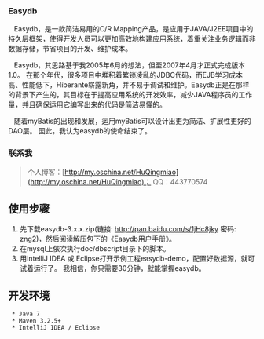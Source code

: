 
### Easydb
&nbsp;&nbsp; Easydb，是一款简洁易用的O/R Mapping产品，是应用于JAVA/J2EE项目中的持久层框架，使得开发人员可以更加高效地构建应用系统，着重关注业务逻辑而非数据存储，节省项目的开发、维护成本。<p/>

&nbsp;&nbsp; Easydb，其思路基于我2005年6月的想法，但至2007年4月才正式完成版本1.0。 在那个年代，很多项目中堆积着繁锁凌乱的JDBC代码，而EJB学习成本高、性能低下，Hiberante崭露新角，并不易于调试和维护。Easydb正是在那样的背景下产生的，其目标在于提高应用系统的开发效率，减少JAVA程序员的工作量，并且确保运用它编写出来的代码是简洁易懂的。<p/>
&nbsp;&nbsp; 随着myBatis的出现和发展，运用myBatis可以设计出更为简洁、扩展性更好的DAO层。 因此，我认为easydb的使命结束了。

### 联系我
> 个人博客：[http://my.oschina.net/HuQingmiao](http://my.oschina.net/HuQingmiao)；
> QQ：443770574

## 使用步骤
1. 先下载easydb-3.x.x.zip(链接: http://pan.baidu.com/s/1jHc8jky 密码: zng2)，然后阅读解压包下的《Easydb用户手册》。
2. 在mysql上依次执行doc/dbscript目录下的脚本。
3. 用IntelliJ IDEA 或 Eclipse打开示例工程easydb-demo，配置好数据源，就可试着运行了。 我相信，你只需要30分钟，就能掌握easydb。

## 开发环境
     * Java 7
     * Maven 3.2.5+
     * IntelliJ IDEA / Eclipse


